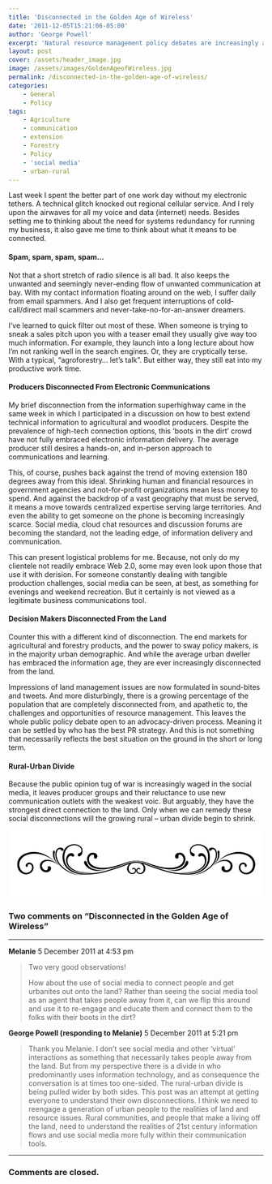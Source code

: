 ```yaml
---
title: 'Disconnected in the Golden Age of Wireless'
date: '2011-12-05T15:21:06-05:00'
author: 'George Powell'
excerpt: 'Natural resource management policy debates are increasingly an advocacy-driven process that leaves out producers reluctant to embrace social media.'
layout: post
cover: /assets/header_image.jpg
image: /assets/images/GoldenAgeofWireless.jpg
permalink: /disconnected-in-the-golden-age-of-wireless/
categories:
    - General
    - Policy
tags:
    - Agriculture
    - communication
    - extension
    - Forestry
    - Policy
    - 'social media'
    - urban-rural
---
```


Last week I spent the better part of one work day without my electronic tethers. A technical glitch knocked out regional cellular service. And I rely upon the airwaves for all my voice and data (internet) needs. Besides setting me to thinking about the need for systems redundancy for running my business, it also gave me time to think about what it means to be connected.

#### Spam, spam, spam, spam…

Not that a short stretch of radio silence is all bad. It also keeps the unwanted and seemingly never-ending flow of unwanted communication at bay. With my contact information floating around on the web, I suffer daily from email spammers. And I also get frequent interruptions of cold-call/direct mail scammers and never-take-no-for-an-answer dreamers.

I’ve learned to quick filter out most of these. When someone is trying to sneak a sales pitch upon you with a teaser email they usually give way too much information. For example, they launch into a long lecture about how I’m not ranking well in the search engines. Or, they are cryptically terse. With a typical, “agroforestry… let’s talk”. But either way, they still eat into my productive work time.

#### Producers Disconnected From Electronic Communications

My brief disconnection from the information superhighway came in the same week in which I participated in a discussion on how to best extend technical information to agricultural and woodlot producers. Despite the prevalence of high-tech connection options, this ‘boots in the dirt’ crowd have not fully embraced electronic information delivery. The average producer still desires a hands-on, and in-person approach to communications and learning.

This, of course, pushes back against the trend of moving extension 180 degrees away from this ideal. Shrinking human and financial resources in government agencies and not-for-profit organizations mean less money to spend. And against the backdrop of a vast geography that must be served, it means a move towards centralized expertise serving large territories. And even the ability to get someone on the phone is becoming increasingly scarce. Social media, cloud chat resources and discussion forums are becoming the standard, not the leading edge, of information delivery and communication.

This can present logistical problems for me. Because, not only do my clientele not readily embrace Web 2.0, some may even look upon those that use it with derision. For someone constantly dealing with tangible production challenges, social media can be seen, at best, as something for evenings and weekend recreation. But it certainly is not viewed as a legitimate business communications tool.

#### Decision Makers Disconnected From the Land

Counter this with a different kind of disconnection. The end markets for agricultural and forestry products, and the power to sway policy makers, is in the majority urban demographic. And while the average urban dweller has embraced the information age, they are ever increasingly disconnected from the land.

Impressions of land management issues are now formulated in sound-bites and tweets. And more disturbingly, there is a growing percentage of the population that are completely disconnected from, and apathetic to, the challenges and opportunities of resource management. This leaves the whole public policy debate open to an advocacy-driven process. Meaning it can be settled by who has the best PR strategy. And this is not something that necessarily reflects the best situation on the ground in the short or long term.

#### Rural-Urban Divide

Because the public opinion tug of war is increasingly waged in the social media, it leaves producer groups and their reluctance to use new communication outlets with the weakest voic. But arguably, they have the strongest direct connection to the land. Only when we can remedy these social disconnections will the growing rural – urban divide begin to shrink.

![comments](/assets/images/scroll.png)

### Two comments on “Disconnected in the Golden Age of Wireless”

***

**Melanie** 5 December 2011 at 4:53 pm

> Two very good observations!
>
> How about the use of social media to connect people and get urbanites out onto the land? Rather than seeing the social media tool as an agent that takes people away from it, can we flip this around and use it to re-engage and educate them and connect them to the folks with their boots in the dirt?

**George Powell (responding to Melanie)** 5 December 2011 at 5:21 pm

> Thank you Melanie. I don’t see social media and other ‘virtual’ interactions as something that necessarily takes people away from the land. But from my perspective there is a divide in who predominantly uses information technology, and as consequence the conversation is at times too one-sided. The rural-urban divide is being pulled wider by both sides. This post was an attempt at getting everyone to understand their own disconnections. I think we need to reengage a generation of urban people to the realities of land and resource issues. Rural communities, and people that make a living off the land, need to understand the realities of 21st century information flows and use social media more fully within their communication tools.

***

### Comments are closed.

